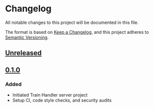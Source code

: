 # Changelog

All notable changes to this project will be documented in this file.

The format is based on [Keep a Changelog](https://keepachangelog.com/en/1.0.0/), and this project adheres
to [Semantic Versioning](https://semver.org/spec/v2.0.0.html).

## [Unreleased]


## [0.1.0]

### Added

- Initiated Train Handler server project
- Setup CI, code style checks, and security audits

[Unreleased]: /../../compare/master...develop
[0.1.0]: /../../tree/v0.1.0
